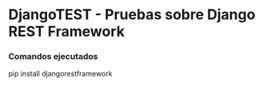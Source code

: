 # DjangoTEST - Pruebas sobre Django REST Framework

### Comandos ejecutados
pip install djangorestframework